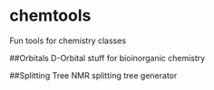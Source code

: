 chemtools
=========

Fun tools for chemistry classes


##Orbitals
D-Orbital stuff for bioinorganic chemistry

##Splitting Tree
NMR splitting tree generator